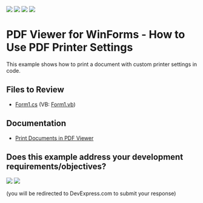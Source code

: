 <!-- default badges list -->
![](https://img.shields.io/endpoint?url=https://codecentral.devexpress.com/api/v1/VersionRange/128595877/24.2.1%2B)
[![](https://img.shields.io/badge/Open_in_DevExpress_Support_Center-FF7200?style=flat-square&logo=DevExpress&logoColor=white)](https://supportcenter.devexpress.com/ticket/details/T171205)
[![](https://img.shields.io/badge/📖_How_to_use_DevExpress_Examples-e9f6fc?style=flat-square)](https://docs.devexpress.com/GeneralInformation/403183)
[![](https://img.shields.io/badge/💬_Leave_Feedback-feecdd?style=flat-square)](#does-this-example-address-your-development-requirementsobjectives)
<!-- default badges end -->

# PDF Viewer for WinForms - How to Use  PDF Printer Settings

This example shows how to print a document with custom printer settings in code.

## Files to Review

* [Form1.cs](./CS/PdfPrinterSettingsDemo/Form1.cs) (VB: [Form1.vb](./VB/PdfPrinterSettingsDemo/Form1.vb))

## Documentation

* [Print Documents in PDF Viewer](https://docs.devexpress.com/WindowsForms/115860/controls-and-libraries/pdf-viewer/printing)
<!-- feedback -->
## Does this example address your development requirements/objectives?

[<img src="https://www.devexpress.com/support/examples/i/yes-button.svg"/>](https://www.devexpress.com/support/examples/survey.xml?utm_source=github&utm_campaign=pdf-viewer-use-the-pdf-printer-settings-to-print-a-file&~~~was_helpful=yes) [<img src="https://www.devexpress.com/support/examples/i/no-button.svg"/>](https://www.devexpress.com/support/examples/survey.xml?utm_source=github&utm_campaign=pdf-viewer-use-the-pdf-printer-settings-to-print-a-file&~~~was_helpful=no)

(you will be redirected to DevExpress.com to submit your response)
<!-- feedback end -->
